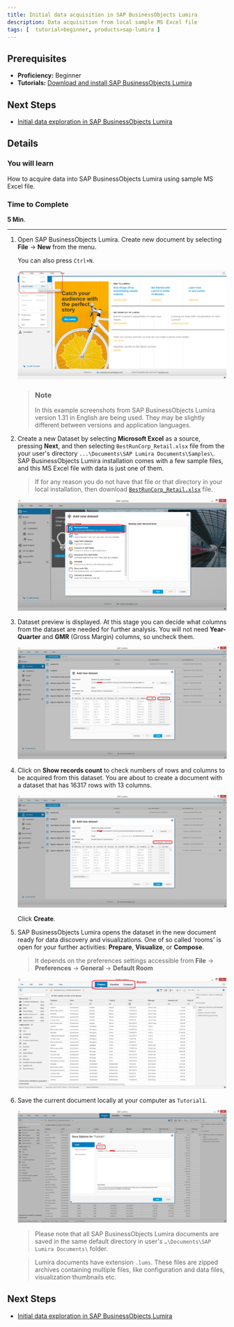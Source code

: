 ```yaml
---
title: Initial data acquisition in SAP BusinessObjects Lumira
description: Data acquisition from local sample MS Excel file
tags: [  tutorial>beginner, products>sap-lumira ]
---
```

## Prerequisites  
 - **Proficiency:** Beginner
 - **Tutorials:** [Download and install SAP BusinessObjects Lumira](http://www.sap.com/developer/tutorials/lumira-install.html)

## Next Steps
 - [Initial data exploration in SAP BusinessObjects Lumira](http://www.sap.com/developer/tutorials/lumira-initial-data-exploration.html)

## Details
### You will learn  
How to acquire data into SAP BusinessObjects Lumira using sample MS Excel file.

### Time to Complete
**5 Min**.

---

1. Open SAP BusinessObjects Lumira. Create new document by selecting **File** -> **New** from the menu.

    You can also press `Ctrl+N`.

    ![Creating a new document in SAP BusinessObjects Lumira](lum01-01.jpg)

    > ### Note
    > In this example screenshots from SAP BusinessObjects Lumira version 1.31 in English are being used. They may be slightly different between versions and application languages.

2. Create a new Dataset by selecting **Microsoft Excel** as a source, pressing **Next**, and then selecting `BestRunCorp_Retail.xlsx` file from the your user's directory `...\Documents\SAP Lumira Documents\Samples\`. SAP BusinessObjects Lumira installation comes with a few sample files, and this MS Excel file with data is just one of them.

    > If for any reason you do not have that file or that directory in your local installation, then download [`BestRunCorp_Retail.xlsx`](./BestRunCorp_Retail.xlsx) file.

    ![Adding the first dataset from MS Excel to the new document in SAP BusinessObjects Lumira](Lum01-02.png)

3. Dataset preview is displayed. At this stage you can decide what columns from the dataset are needed for further analysis. You will not need **Year-Quarter** and **GMR** (Gross Margin) columns, so uncheck them.

    ![Columns "GMR" and "Year-Quarter" have been deselected](Lum01-04a.png)

4. Click on **Show records count** to check numbers of rows and columns to be acquired from this dataset. You are about to create a document with a dataset that has 16317 rows with 13 columns.

    ![Checking the size of a dataset before importing it into SAP BusinessObjects Lumira](Lum01-05a.png)

    Click **Create**.

5. SAP BusinessObjects Lumira opens the dataset in the new document ready for data discovery and visualizations. One of so called 'rooms' is open for your further activities: **Prepare**, **Visualize**, or **Compose**.

    > It depends on the preferences settings accessible from **File** -> **Preferences** -> **General** -> **Default Room**

    ![The new document is created in SAP BusinessObjects Lumira and Prepare room is selected for further work with a dataset](Lum01-06.png)

6. Save the current document locally at your computer as `Tutorial1`.

    ![Saving your first document in SAP BusinessObjects Lumira](Lum01-07.png)

    > Please note that all SAP BusinessObjects Lumira documents are saved in the same default directory in user's `…\Documents\SAP Lumira Documents\` folder.

    > Lumira documents have extension `.lums`. These files are zipped archives containing multiple files, like configuration and data files, visualization thumbnails etc.

## Next Steps
 - [Initial data exploration in SAP BusinessObjects Lumira](http://www.sap.com/developer/tutorials/lumira-initial-data-exploration.html)
